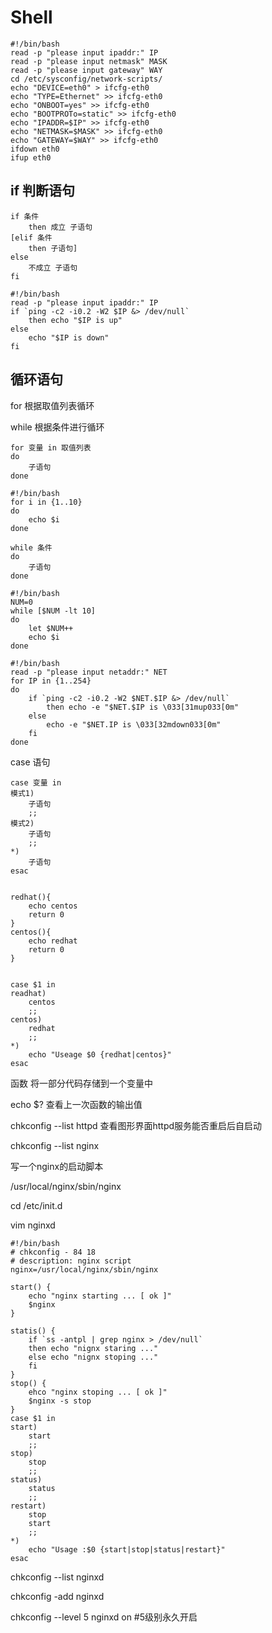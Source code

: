 # Shell

```
#!/bin/bash
read -p "please input ipaddr:" IP
read -p "please input netmask" MASK
read -p "please input gateway" WAY
cd /etc/sysconfig/network-scripts/
echo "DEVICE=eth0" > ifcfg-eth0
echo "TYPE=Ethernet" >> ifcfg-eth0
echo "ONBOOT=yes" >> ifcfg-eth0
echo "BOOTPROTo=static" >> ifcfg-eth0
echo "IPADDR=$IP" >> ifcfg-eth0
echo "NETMASK=$MASK" >> ifcfg-eth0
echo "GATEWAY=$WAY" >> ifcfg-eth0
ifdown eth0
ifup eth0
```

## if 判断语句

```
if 条件
    then 成立 子语句
[elif 条件
	then 子语句]
else
	不成立 子语句
fi

#!/bin/bash
read -p "please input ipaddr:" IP
if `ping -c2 -i0.2 -W2 $IP &> /dev/null`
	then echo "$IP is up"
else
	echo "$IP is down"
fi	
```

## 循环语句

for 根据取值列表循环

while 根据条件进行循环

```
for 变量 in 取值列表
do
    子语句
done

#!/bin/bash
for i in {1..10}
do
    echo $i
done

while 条件
do
	子语句
done

#!/bin/bash
NUM=0
while [$NUM -lt 10]
do
	let $NUM++
    echo $i
done

#!/bin/bash
read -p "please input netaddr:" NET
for IP in {1..254}
do
	if `ping -c2 -i0.2 -W2 $NET.$IP &> /dev/null`
		then echo -e "$NET.$IP is \033[31mup033[0m"
	else
		echo -e "$NET.IP is \033[32mdown033[0m"
	fi	
done
```





case 语句

```
case 变量 in
模式1)
	子语句
	;;
模式2)
	子语句
	;;
*)
	子语句
esac


redhat(){
	echo centos
	return 0
}
centos(){
	echo redhat
	return 0
}


case $1 in
readhat)
    centos
    ;;
centos)
    redhat
    ;;
*)
    echo "Useage $0 {redhat|centos}"
esac
```

函数 将一部分代码存储到一个变量中

echo $? 查看上一次函数的输出值

chkconfig --list httpd 查看图形界面httpd服务能否重启后自启动

chkconfig --list nginx





写一个nginx的启动脚本

/usr/local/nginx/sbin/nginx

cd /etc/init.d

vim nginxd



```
#!/bin/bash
# chkconfig - 84 18
# description: nginx script
nginx=/usr/local/nginx/sbin/nginx

start() {
	echo "nginx starting ... [ ok ]"
	$nginx	
}

statis() {
	if `ss -antpl | grep nginx > /dev/null`
	then echo "nignx staring ..."
	else echo "nignx stoping ..."
	fi
}
stop() {
	ehco "nginx stoping ... [ ok ]"
	$nginx -s stop
}
case $1 in
start)
	start
	;;
stop)
	stop
	;;
status)
	status
	;;
restart)
	stop
	start
	;;
*)
	echo "Usage :$0 {start|stop|status|restart}"
esac
```

chkconfig --list nginxd

chkconfig -add nginxd

chkconfig --level 5 nginxd on	#5级别永久开启

